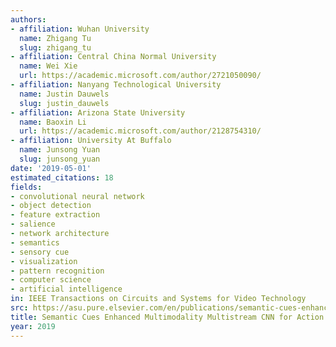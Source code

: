```yaml
---
authors:
- affiliation: Wuhan University
  name: Zhigang Tu
  slug: zhigang_tu
- affiliation: Central China Normal University
  name: Wei Xie
  url: https://academic.microsoft.com/author/2721050090/
- affiliation: Nanyang Technological University
  name: Justin Dauwels
  slug: justin_dauwels
- affiliation: Arizona State University
  name: Baoxin Li
  url: https://academic.microsoft.com/author/2128754310/
- affiliation: University At Buffalo
  name: Junsong Yuan
  slug: junsong_yuan
date: '2019-05-01'
estimated_citations: 18
fields:
- convolutional neural network
- object detection
- feature extraction
- salience
- network architecture
- semantics
- sensory cue
- visualization
- pattern recognition
- computer science
- artificial intelligence
in: IEEE Transactions on Circuits and Systems for Video Technology
src: https://asu.pure.elsevier.com/en/publications/semantic-cues-enhanced-multi-modality-multi-stream-cnn-for-action
title: Semantic Cues Enhanced Multimodality Multistream CNN for Action Recognition
year: 2019
---
```

